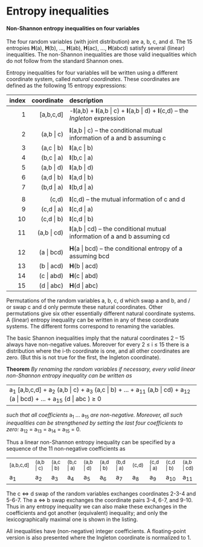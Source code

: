 Entropy inequalities
=============

#### Non-Shannon entropy inequalities on four variables

The four random variables (with joint distribution) are a, b, c, and d. The
15 entropies **H**(a), **H**(b), ..., **H**(ab), **H**(ac), ...,
**H**(abcd) satisfy several (linear) inequalities. The non-Shannon
inequalities are those valid inequalities which do not follow from
the standard Shannon ones.

Entropy inequalities for four variables will be written using a
different coordinate system, called *natural coordinates*. These
coordinates are defined as the following 15 entropy expressions:

|index| coordinate  | description |
|-------:|-----------:|:-----------|
|1| [a,b,c,d]   | -**I**(a,b) + **I**(a,b \| c) + **I**(a,b \| d) + **I**(c,d) &ndash; the *Ingleton* expression |
| |            |                 |
|2| (a,b \| c)  | **I**(a,b \| c) &ndash; the conditional mutual information of a and b assuming c |
|3| (a,c \| b)  | **I**(a,c \| b) |
|4| (b,c \| a)  | **I**(b,c \| a) |
|5| (a,b \| d)  | **I**(a,b \| d) |
|6| (a,d \| b)  | **I**(a,d \| b) |
|7| (b,d \| a)  | **I**(b,d \| a) |
| |            |                 |
|8| (c,d)       | **I**(c,d)  &ndash; the mutual information of c and d |
|9| (c,d \| a)  | **I**(c,d \| a) |
|10| (c,d \| b)  | **I**(c,d \| b) |
|11| (a,b \| cd) | **I**(a,b \| cd) &ndash; the conditional mutual information of a and b  assuming cd |
|  |           |                 |
|12| (a \| bcd)  | **H**(a \| bcd) &ndash; the conditional entropy of a assuming bcd |
|13| (b \| acd)  | **H**(b \| acd) |
|14| (c \| abd)  | **H**(c \| abd) |
|15| (d \| abc)  | **H**(d \| abc) |

Permutations of the random variables a, b, c, d which swap 
a and b, and / or swap c and d only permute these natural coordinates. Other
permutations give six other essentially different natural coordinate
systems. A (linear) entropy inequality can be written in any of these 
coordinate systems. The different forms correspond to renaming the
variables.

The basic Shannon inequalities imply that the natural coordinates
2 &ndash; 15 always have non-negative values. Moreover for every 
2 &le; i &le; 15 there is a distribution where the i-th coordinate is
one, and all other coordinates are zero. (But this is not true for the
first, the Ingleton coordinate).

**Theorem** *By renaming the random variables if necessary, every valid 
linear non-Shannon entropy inequality can be written as*

<table><tr><td> a<sub>1</sub> [a,b,c,d] + a<sub>2</sub> (a,b | c) 
    + a<sub>3</sub> (a,c | b) + ... + a<sub>11</sub> (a,b | cd)
    + a<sub>12</sub> (a | bcd) + ... + a<sub>15</sub> (d | abc ) &ge; 0
</td></tr></table>

<p><em>such that all coefficients</em> a<sub>1</sub> ... a<sub>15</sub> <em>are non-negative.
Moreover, all such inequalities can be strengthened by setting the last four
coefficients to zero:</em> a<sub>12</sub> = a<sub>13</sub>
= a<sub>14</sub> = a<sub>15</sub> = 0. </p>

<p>Thus a linear non-Shannon entropy inequality can be specified by a sequence
of the 11 non-negative coefficients as</p>

<table><tr><td><sub>[a,b,c,d]</sub></td>
<td><sub>(a,b | c)</sub></td><td><sub>(a,c | b)</sub></td><td><sub>(b,c | a)</sub></td>
<td><sub>(a,b | d)</sub></td><td><sub>(a,d | b)</sub></td><td><sub>(b,d | a)</sub></td>
<td><sub>(c,d)</td></sub><td><sub>(c,d | a)</sub></td><td><sub>(c,d | b)</sub></td><td><sub>(a,b | cd)</sub></td>
<tr><td> a<sub>1</sub> </td>
<td> a<sub>2</sub> </td><td> a<sub>3</sub> </td><td> a<sub>4</sub> </td>
<td> a<sub>5</sub> </td><td> a<sub>6</sub> </td><td> a<sub>7</sub> </td>
<td> a<sub>8</sub> </td><td> a<sub>9</sub> </td><td> a<sub>10</sub> </td><td> a<sub>11</sub> </td></tr>
</table>

The c &#8660; d swap of the random variables exchanges coordinates 2-3-4 and 5-6-7. The
a &#8660; b swap exchanges the coordinate pairs 3-4, 6-7, and 9-10. Thus in any entropy
inequality we can also make these exchanges in the coefficients and got another
(equivalent) inequality; and only the lexicographically maximal one is shown in the
listing.

All inequalities have (non-negative) integer coefficients. A floating-point version is
also presented where the Ingleton coordinate is normalized to 1.







